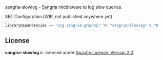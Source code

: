 sangria-slowlog - [Sangria](http://sangria-graphql.org/) middleware to log slow queries.

SBT Configuration (WIP, not published anywhere yet):

```scala
libraryDependencies += "org.sangria-graphql" %% "sangria-slowlog" % "0.1.0"
```

## License

**sangria-slowlog** is licensed under [Apache License, Version 2.0](http://www.apache.org/licenses/LICENSE-2.0).
